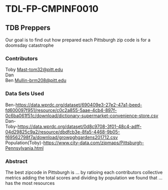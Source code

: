 # TDL-FP-CMPINF0010

## TDB Preppers
Our goal is to find out how prepared each Pittsburgh zip code is for a doomsday catastrophe 

### Contributors
Toby Mast-tom32@pitt.edu
<br/>
Dan
<br/>
Ben Mullin-brm208@pitt.edu

### Data Sets Used
Ben-https://data.wprdc.org/dataset/690409e3-27e2-47a1-beed-fd600097f951/resource/c0c2a855-5aae-4cb4-897f-0c6ba061f51c/download/dictionary-supermarket-convenience-store.csv
<br/>
Dan-
<br/>
Toby-https://data.wprdc.org/dataset/0d8c9708-3f01-48c4-adff-04d29825c9a2/resource/dbdfcb3e-8fa5-4468-9b05-f69562798f7a/download/growpghgardens201712.csv
<br/>
Population(Toby)-https://www.city-data.com/zipmaps/Pittsburgh-Pennsylvania.html


### Abstract

The best zipcode in Pittsburgh is ... by ratioing each contributors collective metrics adding the total scores and dividing by population we found that ... has the most resources
